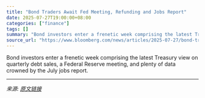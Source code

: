 ```yaml
---
title: "Bond Traders Await Fed Meeting, Refunding and Jobs Report"
date: 2025-07-27T19:00:00+08:00
categories: ["finance"]
tags: []
summary: "Bond investors enter a frenetic week comprising the latest Treasury view on quarterly debt sales, a Federal Reserve meeting, and plenty of data crowned by the July jobs report."
source_url: "https://www.bloomberg.com/news/articles/2025-07-27/bond-traders-await-fed-meeting-refunding-and-july-jobs-report"
---
```


Bond investors enter a frenetic week comprising the latest Treasury view on quarterly debt sales, a Federal Reserve meeting, and plenty of data crowned by the July jobs report.

---

*来源: [原文链接](https://www.bloomberg.com/news/articles/2025-07-27/bond-traders-await-fed-meeting-refunding-and-july-jobs-report)*
